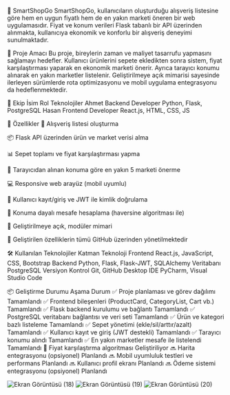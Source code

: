 🛒 SmartShopGo
SmartShopGo, kullanıcıların oluşturduğu alışveriş listesine göre hem en uygun fiyatlı hem de en yakın marketi öneren bir web uygulamasıdır. Fiyat ve konum verileri Flask tabanlı bir API üzerinden alınmakta, kullanıcıya ekonomik ve konforlu bir alışveriş deneyimi sunulmaktadır.

🚀 Proje Amacı
Bu proje, bireylerin zaman ve maliyet tasarrufu yapmasını sağlamayı hedefler. Kullanıcı ürünlerini sepete ekledikten sonra sistem, fiyat karşılaştırması yaparak en ekonomik marketi önerir. Ayrıca tarayıcı konumu alınarak en yakın marketler listelenir. Geliştirilmeye açık mimarisi sayesinde ilerleyen sürümlerde rota optimizasyonu ve mobil uygulama entegrasyonu da hedeflenmektedir.

👥 Ekip
İsim	Rol	Teknolojiler
Ahmet	Backend Developer	Python, Flask, PostgreSQL
Hasan	Frontend Developer	React.js, HTML, CSS, JS

🧩 Özellikler
📝 Alışveriş listesi oluşturma

📦 Flask API üzerinden ürün ve market verisi alma

📊 Sepet toplamı ve fiyat karşılaştırması yapma

📍 Tarayıcıdan alınan konuma göre en yakın 5 marketi önerme

💻 Responsive web arayüz (mobil uyumlu)

🔑 Kullanıcı kayıt/giriş ve JWT ile kimlik doğrulama

🧭 Konuma dayalı mesafe hesaplama (haversine algoritması ile)

🔄 Geliştirilmeye açık, modüler mimari

🧪 Geliştirilen özelliklerin tümü GitHub üzerinden yönetilmektedir

🛠️ Kullanılan Teknolojiler
Katman	Teknoloji
Frontend	React.js, JavaScript, CSS, Bootstrap
Backend	Python, Flask, Flask-JWT, SQLAlchemy
Veritabanı	PostgreSQL
Versiyon Kontrol	Git, GitHub Desktop
IDE	PyCharm, Visual Studio Code

📦 Geliştirme Durumu
Aşama	Durum
✅ Proje planlaması ve görev dağılımı	Tamamlandı
✅ Frontend bileşenleri (ProductCard, CategoryList, Cart vb.)	Tamamlandı
✅ Flask backend kurulumu ve bağlantı	Tamamlandı
✅ PostgreSQL veritabanı bağlantısı ve veri seti	Tamamlandı
✅ Ürün ve kategori bazlı listeleme	Tamamlandı
✅ Sepet yönetimi (ekle/sil/arttır/azalt)	Tamamlandı
✅ Kullanıcı kayıt ve giriş (JWT destekli)	Tamamlandı
✅ Tarayıcı konumu alındı	Tamamlandı
✅ En yakın marketler mesafe ile listelendi	Tamamlandı
🔄 Fiyat karşılaştırma algoritması	Geliştiriliyor
🔜 Harita entegrasyonu (opsiyonel)	Planlandı
🔜 Mobil uyumluluk testleri ve performans	Planlandı
🔜 Kullanıcı profil ekranı	Planlandı
🔜 Ödeme sistemi entegrasyonu (opsiyonel)	Planlandı

![Ekran Görüntüsü (18)](https://github.com/user-attachments/assets/3d63d845-500e-465b-8663-ab769e93002c)
![Ekran Görüntüsü (19)](https://github.com/user-attachments/assets/a71227ce-375f-4051-b523-8891f7d29e51)
![Ekran Görüntüsü (20)](https://github.com/user-attachments/assets/d9fba805-e5d0-44ee-b6cf-38094238b659)

